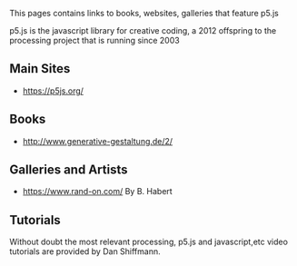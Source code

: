 This pages contains links to books, websites, galleries that feature p5.js

p5.js is the javascript library for creative coding, a 2012 offspring to the processing project that is running since 2003

## Main Sites
+ https://p5js.org/

## Books
+ http://www.generative-gestaltung.de/2/

## Galleries and Artists
+ https://www.rand-on.com/ By B. Habert

## Tutorials
Without doubt the most relevant processing, p5.js and javascript,etc video tutorials are provided by Dan Shiffmann.
